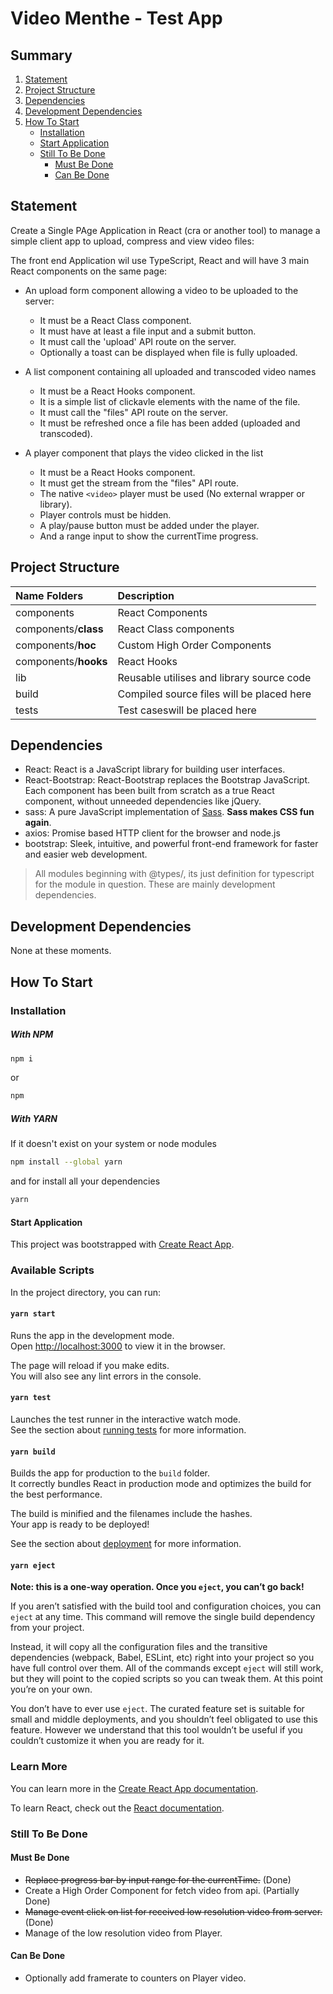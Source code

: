 # Video Menthe - Test App

## Summary

1. [Statement](#Statement)
2. [Project Structure](#Project-Structure)
3. [Dependencies](#Dependencies)
4. [Development Dependencies](#Development-Dependencies)
5. [How To Start](#How-To-Start)
    * [Installation](#Installation)
    * [Start Application](#Start-Application)
    * [Still To Be Done](#Still-To-Be-Done)
      * [Must Be Done](#Must-Be-Done)
      * [Can Be Done](#Can-Be-Done)

## Statement
Create a Single PAge Application in React (cra or another tool) to manage a simple client app to upload, compress and view video files:

The front end Application wil use TypeScript, React and will have 3 main React components on the same page:

* An upload form component allowing a video to be uploaded to the server:
  * It must be a React Class component.
  * It must have at least a file input and a submit button.
  * It must call the 'upload' API route on the server.
  * Optionally a toast can be displayed when file is fully uploaded.

* A list component containing all uploaded and transcoded video names
  * It must be a React Hooks component.
  * It is a simple list of clickavle elements with the name of the file.
  * It must call the "files" API route on the server.
  * It must be refreshed once a file has been added (uploaded and transcoded).

* A player component that plays the video clicked in the list
  * It must be a React Hooks component.
  * It must get the stream from the "files" API route.
  * The native `<video>` player must be used (No external wrapper or library).
  * Player controls must be hidden.
  * A play/pause button must be added under the player.
  * And a range input to show the currentTime progress.
  

## Project Structure
| Name Folders         | Description                               |
|:---------------------|:------------------------------------------|
| components           | React Components                          |
| components/**class** | React Class components                    |
| components/**hoc**   | Custom High Order Components              |
| components/**hooks** | React Hooks                               |
| lib                  | Reusable utilises and library source code |
| build                | Compiled source files will be placed here |
| tests                | Test caseswill be placed here             |

## Dependencies

* React: React is a JavaScript library for building user interfaces.
* React-Bootstrap: React-Bootstrap replaces the Bootstrap JavaScript. Each component has been built from scratch as a true React component, without unneeded dependencies like jQuery.
* sass: A pure JavaScript implementation of [Sass](https://sass-lang.com/). **Sass makes CSS fun again**.
* axios: Promise based HTTP client for the browser and node.js
* bootstrap: Sleek, intuitive, and powerful front-end framework for faster and easier web development.

> All modules beginning with @types/, its just definition for typescript for the module in question. These are mainly development dependencies.

## Development Dependencies
None at these moments.

## How To Start
### Installation

##### With NPM
```bash
npm i
``` 
or
```bash
npm
```

##### With YARN
If it doesn't exist on your system or node modules
```bash
npm install --global yarn
```
and for install all your dependencies
```bash
yarn
```

#### Start Application

This project was bootstrapped with [Create React App](https://github.com/facebook/create-react-app).

### Available Scripts

In the project directory, you can run:

#### `yarn start`

Runs the app in the development mode.\
Open [http://localhost:3000](http://localhost:3000) to view it in the browser.

The page will reload if you make edits.\
You will also see any lint errors in the console.

#### `yarn test`

Launches the test runner in the interactive watch mode.\
See the section about [running tests](https://facebook.github.io/create-react-app/docs/running-tests) for more information.

#### `yarn build`

Builds the app for production to the `build` folder.\
It correctly bundles React in production mode and optimizes the build for the best performance.

The build is minified and the filenames include the hashes.\
Your app is ready to be deployed!

See the section about [deployment](https://facebook.github.io/create-react-app/docs/deployment) for more information.

#### `yarn eject`

**Note: this is a one-way operation. Once you `eject`, you can’t go back!**

If you aren’t satisfied with the build tool and configuration choices, you can `eject` at any time. This command will remove the single build dependency from your project.

Instead, it will copy all the configuration files and the transitive dependencies (webpack, Babel, ESLint, etc) right into your project so you have full control over them. All of the commands except `eject` will still work, but they will point to the copied scripts so you can tweak them. At this point you’re on your own.

You don’t have to ever use `eject`. The curated feature set is suitable for small and middle deployments, and you shouldn’t feel obligated to use this feature. However we understand that this tool wouldn’t be useful if you couldn’t customize it when you are ready for it.

### Learn More

You can learn more in the [Create React App documentation](https://facebook.github.io/create-react-app/docs/getting-started).

To learn React, check out the [React documentation](https://reactjs.org/).


### Still To Be Done

#### Must Be Done 
 * ~~Replace progress bar by input range for the currentTime.~~ (Done)
 * Create a High Order Component for fetch video from api. (Partially Done)
 * ~~Manage event click on list for received low resolution video from server.~~ (Done)
 * Manage of the low resolution video from Player.

#### Can Be Done
 * Optionally add framerate to counters on Player video.
